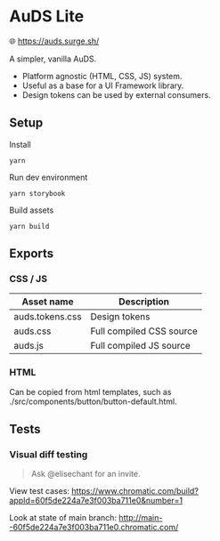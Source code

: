 # AuDS Lite

🌐 https://auds.surge.sh/

A simpler, vanilla AuDS. 

* Platform agnostic (HTML, CSS, JS) system.
* Useful as a base for a UI Framework library. 
* Design tokens can be used by external consumers.

## Setup

Install 

    yarn 
    
Run dev environment 

    yarn storybook
    
Build assets 

    yarn build

## Exports 

### CSS / JS

| Asset name | Description |
| - | - |
| auds.tokens.css | Design tokens |
| auds.css | Full compiled CSS source |
| auds.js | Full compiled JS source |

### HTML

Can be copied from html templates, such as ./src/components/button/button-default.html.

## Tests 

### Visual diff testing 

> Ask @elisechant for an invite. 

View test cases: 
https://www.chromatic.com/build?appId=60f5de224a7e3f003ba711e0&number=1

Look at state of main branch: 
http://main--60f5de224a7e3f003ba711e0.chromatic.com/
